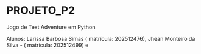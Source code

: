 # PROJETO_P2
Jogo de Text Adventure em Python

Alunos: Larissa Barbosa Simas ( matrícula: 202512476), Jhean Monteiro da Silva - ( matrícula: 202512499) e 
